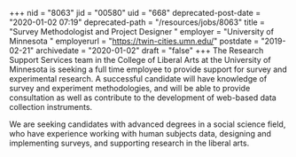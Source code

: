 +++
nid = "8063"
jid = "00580"
uid = "668"
deprecated-post-date = "2020-01-02 07:19"
deprecated-path = "/resources/jobs/8063"
title = "Survey Methodologist and Project Designer "
employer = "University of Minnesota "
employerurl = "https://twin-cities.umn.edu/"
postdate = "2019-02-21"
archivedate = "2020-01-02"
draft = "false"
+++
The Research Support Services team in the College of Liberal Arts at the
University of Minnesota is seeking a full time employee to provide
support for survey and experimental research. A successful candidate
will have knowledge of survey and experiment methodologies, and will be
able to provide consultation as well as contribute to the development of
web-based data collection instruments. 
  
We are seeking candidates with advanced degrees in a social science
field, who have experience working with human subjects data, designing
and implementing surveys, and supporting research in the liberal arts. 
